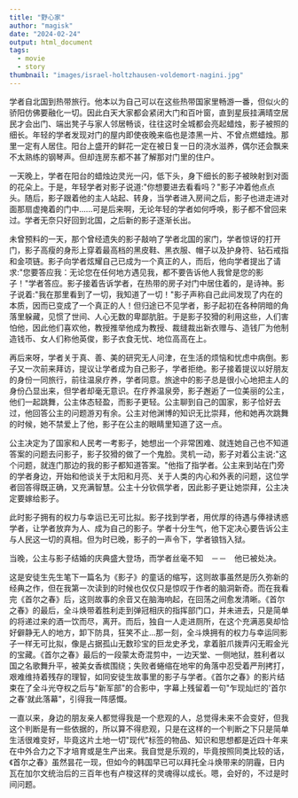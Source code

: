 ```yaml
---
title: "野心家"
author: "magisk"
date: "2024-02-24"
output: html_document
tags: 
  - movie
  - story
thumbnail: "images/israel-holtzhausen-voldemort-nagini.jpg"
---
```


<!--more-->

学者自北国到热带旅行。他本以为自己可以在这些热带国家里畅游一番，但似火的骄阳仿佛要融化一切。因此白天大家都会紧闭大门和百叶窗，直到星辰挂满晴空居民才会出门、端出凳子与家人邻居畅谈，往往这时全城都会亮起蜡烛，影子被照的细长。年轻的学者发现对门的屋内即使夜晚来临也是漆黑一片、不曾点燃蜡烛。那里一定有人居住。阳台上盛开的鲜花一定在被日复一日的浇水滋养，偶尔还会飘来不太熟练的钢琴声。但却连房东都不甚了解那对门里的住户。

一天晚上，学者在阳台的蜡烛边灵光一闪，低下头，身下细长的影子被映射到对面的花朵上。于是，年轻学者对影子说道:"你想要进去看看吗？"影子冲着他点点头。随后，影子跟着他的主人站起、转身，当学者进入房间之后，影子也进走进对面那扇虚掩着的门中......可是后来啊，无论年轻的学者如何呼唤，影子都不曾回来过。学者无奈只好回到北国，之后新的影子逐渐长出。

未曾预料的一天，那个曾经遗失的影子敲响了学者北国的家门，学者惊讶的打开门，影子高瘦的身形上穿着最高档的黑皮鞋、黑衣服、帽子以及护身符、钻石戒指和金项链。影子向学者炫耀自己已成为一个真正的人，而后，他向学者提出了请求:"您要答应我：无论您在任何地方遇见我，都不要告诉他人我曾是您的影子！"学者答应。影子接着告诉学者，在热带的房子对门中居住着的，是诗神。影子说着:"我在那里看到了一切，我知道了一切！"影子声称自己此间发现了内在的本质，因而已变成了一个真正的人！但归途已不见学者，影子起初在各种阴暗的角落里躲藏，见惯了世间、人心无数的卑鄙肮脏。于是影子狡猾的利用这些，人们害怕他，因此他们喜欢他，教授推举他成为教授、裁缝裁出新衣赠与、造钱厂为他制造钱币、女人们称他英俊，影子衣食无忧、地位高高在上。

再后来呀，学者关于真、善、美的研究无人问津，在生活的烦恼和忧虑中病倒。影子又一次前来拜访，提议让学者成为自己影子，学者拒绝。影子接着提议以好朋友的身份一同旅行，前往温泉疗养，学者同意。旅途中的影子总是很小心地把主人的身份凸显出来，但学者却毫无意识。在疗养温泉旁，影子邂逅了一位美丽的公主，他们一起跳舞，公主体态轻盈，而影子更轻。公主聊到自己的国家，影子恰好去过，他回答公主的问题游刃有余。公主对他渊博的知识无比崇拜，他和她再次跳舞的时候，她不禁爱上了他，影子在公主的眼睛里知道了这一点。

公主决定为了国家和人民考一考影子，她想出一个非常困难、就连她自己也不知道答案的问题去问影子，影子狡猾的做了一个鬼脸。灵机一动，影子对着公主说:"这个问题，就连门那边的我的影子都知道答案。"他指了指学者。公主来到站在门旁的学者身边，开始和他谈关于太阳和月亮、关于人类的内心和外表的问题，这位学者回答得既正确，又充满智慧。公主十分钦佩学者，因此影子更让她崇拜，公主决定要嫁给影子。

此时影子拥有的权力与幸运已无可比拟。影子找到学者，用优厚的待遇与俸禄诱惑学者，让学者放弃为人、成为自己的影子。学者十分生气，他下定决心要告诉公主与人民这一切的真相。但为时已晚，影子的一声令下，学者锒铛入狱。

当晚，公主与影子结婚的庆典盛大登场，而学者丝毫不知　－－　他已被处决。

这是安徒生先生笔下一篇名为《影子》的童话的缩写，这则故事虽然是历久弥新的经典之作，但在我第一次读到的时候也仅仅只是惊叹于作者的脑洞新奇。而在我看完《首尔之春》后，这则故事的余音又在脑海响起，在回荡之间愈发清晰。《首尔之春》的最后，全斗焕带着胜利走到弹冠相庆的指挥部门口，并未进去，只是简单的将递过来的酒一饮而尽，离开。而后，独自一人走进厕所，在这个充满恶臭却恰好僻静无人的地方，卸下防具，狂笑不止...那一刻，全斗焕拥有的权力与幸运同影子一样无可比拟，像是占据孤山无数珍宝的巨龙史矛戈，拿着脏爪拨弄闪无暇金光的宝藏。《首尔之春》最后的一段蒙太奇混剪中，一边天堂、一侧地狱，胜利者以国之名歌舞升平，被美女香槟围绕；失败者蜷缩在地牢的角落中忍受着严刑拷打，艰难维持着残存的理智，如同安徒生故事里的影子与学者。《首尔之春》的影片结束在了全斗光夺权之后与"新军部"的合影中，字幕上残留着一句"乍现灿烂的'首尔之春'就此落幕"，引得我一阵感慨。

一直以来，身边的朋友亲人都觉得我是一个悲观的人，总觉得未来不会变好，但我这个判断是有一些依据的，所以算不得悲观，只是在这样的一个判断之下只是简单生活很难变好，毕竟这片土地一切"现代"标签的物品、知识和思想都是近四十年来在中外合力之下才培育或是生产出来。我自觉是乐观的，毕竟按照同类比较的话，《首尔之春》虽然昙花一现，但如今的韩国早已可以拜托全斗焕带来的阴霾，日内瓦在加尔文统治后的三百年也有卢梭这样的灵魂得以成长。嗯，会好的，不过是时间问题。
